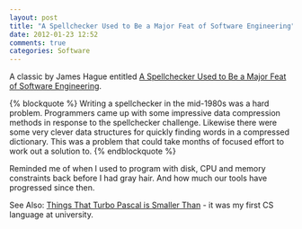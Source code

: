 ```yaml
---
layout: post
title: "A Spellchecker Used to Be a Major Feat of Software Engineering"
date: 2012-01-23 12:52
comments: true
categories: Software
---
```


A classic by James Hague entitled [A Spellchecker Used to Be a Major Feat of Software Engineering](http://prog21.dadgum.com/29.html).

{% blockquote %}
Writing a spellchecker in the mid-1980s was a hard problem. Programmers came up with some impressive data compression methods in response to the spellchecker challenge. Likewise there were some very clever data structures for quickly finding words in a compressed dictionary. This was a problem that could take months of focused effort to work out a solution to.
{% endblockquote %}

Reminded me of when I used to program with disk, CPU and memory constraints back before I had gray hair. And how much our tools have progressed since then.

See Also: [Things That Turbo Pascal is Smaller Than](http://prog21.dadgum.com/116.html) - it was my first CS language at university.